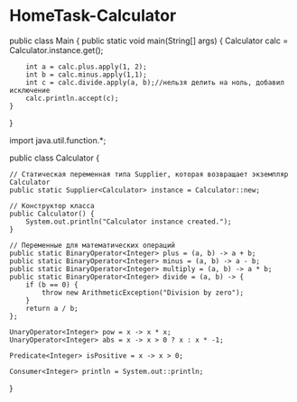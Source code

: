 # HomeTask-Calculator

public class Main {
    public static void main(String[] args) {
        Calculator calc = Calculator.instance.get();

        int a = calc.plus.apply(1, 2);
        int b = calc.minus.apply(1,1);
        int c = calc.divide.apply(a, b);//нельзя делить на ноль, добавил исключение
        calc.println.accept(c);
    }
}

import java.util.function.*;

public class Calculator {

    // Статическая переменная типа Supplier, которая возвращает экземпляр Calculator
    public static Supplier<Calculator> instance = Calculator::new;

    // Конструктор класса
    public Calculator() {
        System.out.println("Calculator instance created.");
    }

    // Переменные для математических операций
    public static BinaryOperator<Integer> plus = (a, b) -> a + b;
    public static BinaryOperator<Integer> minus = (a, b) -> a - b;
    public static BinaryOperator<Integer> multiply = (a, b) -> a * b;
    public static BinaryOperator<Integer> divide = (a, b) -> {
        if (b == 0) {
            throw new ArithmeticException("Division by zero");
        }
        return a / b;
    };

    UnaryOperator<Integer> pow = x -> x * x;
    UnaryOperator<Integer> abs = x -> x > 0 ? x : x * -1;

    Predicate<Integer> isPositive = x -> x > 0;

    Consumer<Integer> println = System.out::println;
}
